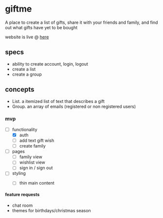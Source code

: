 # giftme
A place to create a list of gifts, share it with your friends and family, and find out what gifts have yet to be bought

website is live @ [here](https://giftme.isaacadams.me/)

## specs

- ability to create account, login, logout
- create a list
- create a group

## concepts

- List. a itemized list of text that describes a gift
- Group. an array of emails (registered or non registered users)

### mvp

- [ ] functionality
    - [x] auth
    - [ ] add text gift wish
    - [ ] create family
- [ ] pages
    - [ ] family view
    - [ ] wishlist view
    - [ ] sign in / sign out
- [ ] styling
    - [ ] thin main content


#### feature requests

- chat room
- themes for birthdays/christmas season
